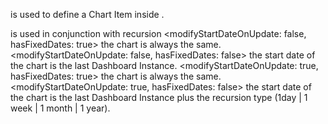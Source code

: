 <BpmDashboardItemDefinition> is used to define a Chart Item <BpmDashboardItemDefinition> inside <aBpmDashboardDefinition>.

<hasFixedDates> is used in conjunction with recursion <modifyStartDateOnUpdate>
<modifyStartDateOnUpdate: false, hasFixedDates: true> the chart is always the same.
<modifyStartDateOnUpdate: false, hasFixedDates: false> the start date of the chart is the last Dashboard Instance.
<modifyStartDateOnUpdate: true, hasFixedDates: true> the chart is always the same.
<modifyStartDateOnUpdate: true, hasFixedDates: false> the start date of the chart is the last Dashboard Instance plus the recursion type (1day | 1 week | 1 month | 1 year).